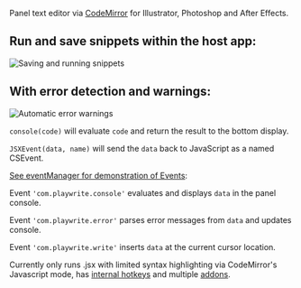 Panel text editor via [CodeMirror](http://codemirror.net/) for Illustrator, Photoshop and After Effects.

## Run and save snippets within the host app:
![Saving and running snippets](https://thumbs.gfycat.com/IncompleteImpracticalDuiker-size_restricted.gif)

## With error detection and warnings:
![Automatic error warnings](https://thumbs.gfycat.com/AcclaimedColossalGermanpinscher-size_restricted.gif)

`console(code)` will evaluate `code` and return the result to the bottom display.

`JSXEvent(data, name)` will send the `data` back to JavaScript as a named CSEvent.

[See eventManager for demonstration of Events](https://github.com/Contactician/eventManager):

Event `'com.playwrite.console'` evaluates and displays `data` in the panel console.

Event `'com.playwrite.error'` parses error messages from `data` and updates console.

Event `'com.playwrite.write'` inserts `data` at the current cursor location.

Currently only runs .jsx with limited syntax highlighting via CodeMirror's Javascript mode, has [internal hotkeys](http://codemirror.net/doc/manual.html#commands) and multiple [addons](http://codemirror.net/doc/manual.html#addons).

